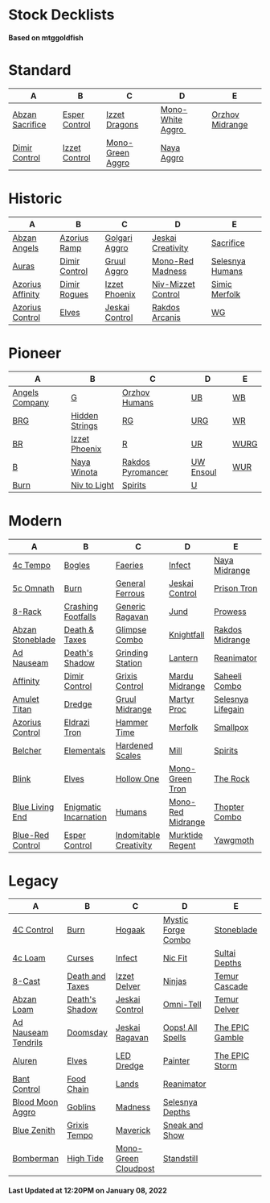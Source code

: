 # Stock Decklists
#### Based on mtggoldfish


# Standard

|                                A                                 |                              B                               |                                 C                                  |                                   D                                    |                                E                                 |
|------------------------------------------------------------------|--------------------------------------------------------------|--------------------------------------------------------------------|------------------------------------------------------------------------|------------------------------------------------------------------|
|[Abzan Sacrifice](./mtggoldfish/Standard/decks/Abzan_Sacrifice.md)|[Esper Control](./mtggoldfish/Standard/decks/Esper_Control.md)|[Izzet Dragons](./mtggoldfish/Standard/decks/Izzet_Dragons.md)      |[Mono-White Aggro ️](./mtggoldfish/Standard/decks/Mono-White_Aggro_️.md)|[Orzhov Midrange](./mtggoldfish/Standard/decks/Orzhov_Midrange.md)|
|[Dimir Control](./mtggoldfish/Standard/decks/Dimir_Control.md)    |[Izzet Control](./mtggoldfish/Standard/decks/Izzet_Control.md)|[Mono-Green Aggro](./mtggoldfish/Standard/decks/Mono-Green_Aggro.md)|[Naya Aggro](./mtggoldfish/Standard/decks/Naya_Aggro.md)                |                                                                  |


# Historic

|                                 A                                  |                              B                               |                               C                                |                                   D                                    |                                E                                 |
|--------------------------------------------------------------------|--------------------------------------------------------------|----------------------------------------------------------------|------------------------------------------------------------------------|------------------------------------------------------------------|
|[Abzan Angels](./mtggoldfish/Historic/decks/Abzan_Angels.md)        |[Azorius Ramp](./mtggoldfish/Historic/decks/Azorius_Ramp.md)  |[Golgari Aggro](./mtggoldfish/Historic/decks/Golgari_Aggro.md)  |[Jeskai Creativity](./mtggoldfish/Historic/decks/Jeskai_Creativity.md)  |[Sacrifice](./mtggoldfish/Historic/decks/Sacrifice.md)            |
|[Auras](./mtggoldfish/Historic/decks/Auras.md)                      |[Dimir Control](./mtggoldfish/Historic/decks/Dimir_Control.md)|[Gruul Aggro](./mtggoldfish/Historic/decks/Gruul_Aggro.md)      |[Mono-Red Madness](./mtggoldfish/Historic/decks/Mono-Red_Madness.md)    |[Selesnya Humans](./mtggoldfish/Historic/decks/Selesnya_Humans.md)|
|[Azorius Affinity](./mtggoldfish/Historic/decks/Azorius_Affinity.md)|[Dimir Rogues](./mtggoldfish/Historic/decks/Dimir_Rogues.md)  |[Izzet Phoenix](./mtggoldfish/Historic/decks/Izzet_Phoenix.md)  |[Niv-Mizzet Control](./mtggoldfish/Historic/decks/Niv-Mizzet_Control.md)|[Simic Merfolk](./mtggoldfish/Historic/decks/Simic_Merfolk.md)    |
|[Azorius Control](./mtggoldfish/Historic/decks/Azorius_Control.md)  |[Elves](./mtggoldfish/Historic/decks/Elves.md)                |[Jeskai Control](./mtggoldfish/Historic/decks/Jeskai_Control.md)|[Rakdos Arcanis](./mtggoldfish/Historic/decks/Rakdos_Arcanis.md)        |[WG](./mtggoldfish/Historic/decks/WG.md)                          |


# Pioneer

|                               A                               |                               B                               |                                  C                                  |                          D                          |                     E                     |
|---------------------------------------------------------------|---------------------------------------------------------------|---------------------------------------------------------------------|-----------------------------------------------------|-------------------------------------------|
|[Angels Company](./mtggoldfish/Pioneer/decks/Angels_Company.md)|[G](./mtggoldfish/Pioneer/decks/G.md)                          |[Orzhov Humans](./mtggoldfish/Pioneer/decks/Orzhov_Humans.md)        |[UB](./mtggoldfish/Pioneer/decks/UB.md)              |[WB](./mtggoldfish/Pioneer/decks/WB.md)    |
|[BRG](./mtggoldfish/Pioneer/decks/BRG.md)                      |[Hidden Strings](./mtggoldfish/Pioneer/decks/Hidden_Strings.md)|[RG](./mtggoldfish/Pioneer/decks/RG.md)                              |[URG](./mtggoldfish/Pioneer/decks/URG.md)            |[WR](./mtggoldfish/Pioneer/decks/WR.md)    |
|[BR](./mtggoldfish/Pioneer/decks/BR.md)                        |[Izzet Phoenix](./mtggoldfish/Pioneer/decks/Izzet_Phoenix.md)  |[R](./mtggoldfish/Pioneer/decks/R.md)                                |[UR](./mtggoldfish/Pioneer/decks/UR.md)              |[WURG](./mtggoldfish/Pioneer/decks/WURG.md)|
|[B](./mtggoldfish/Pioneer/decks/B.md)                          |[Naya Winota](./mtggoldfish/Pioneer/decks/Naya_Winota.md)      |[Rakdos Pyromancer](./mtggoldfish/Pioneer/decks/Rakdos_Pyromancer.md)|[UW Ensoul](./mtggoldfish/Pioneer/decks/UW_Ensoul.md)|[WUR](./mtggoldfish/Pioneer/decks/WUR.md)  |
|[Burn](./mtggoldfish/Pioneer/decks/Burn.md)                    |[Niv to Light](./mtggoldfish/Pioneer/decks/Niv_to_Light.md)    |[Spirits](./mtggoldfish/Pioneer/decks/Spirits.md)                    |[U](./mtggoldfish/Pioneer/decks/U.md)                |                                           |


# Modern

|                                A                                 |                                     B                                      |                                      C                                       |                                 D                                  |                                 E                                  |
|------------------------------------------------------------------|----------------------------------------------------------------------------|------------------------------------------------------------------------------|--------------------------------------------------------------------|--------------------------------------------------------------------|
|[4c Tempo](./mtggoldfish/Modern/decks/4c_Tempo.md)                |[Bogles](./mtggoldfish/Modern/decks/Bogles.md)                              |[Faeries](./mtggoldfish/Modern/decks/Faeries.md)                              |[Infect](./mtggoldfish/Modern/decks/Infect.md)                      |[Naya Midrange](./mtggoldfish/Modern/decks/Naya_Midrange.md)        |
|[5c Omnath](./mtggoldfish/Modern/decks/5c_Omnath.md)              |[Burn](./mtggoldfish/Modern/decks/Burn.md)                                  |[General Ferrous](./mtggoldfish/Modern/decks/General_Ferrous.md)              |[Jeskai Control](./mtggoldfish/Modern/decks/Jeskai_Control.md)      |[Prison Tron](./mtggoldfish/Modern/decks/Prison_Tron.md)            |
|[8-Rack](./mtggoldfish/Modern/decks/8-Rack.md)                    |[Crashing Footfalls](./mtggoldfish/Modern/decks/Crashing_Footfalls.md)      |[Generic Ragavan](./mtggoldfish/Modern/decks/Generic_Ragavan.md)              |[Jund](./mtggoldfish/Modern/decks/Jund.md)                          |[Prowess](./mtggoldfish/Modern/decks/Prowess.md)                    |
|[Abzan Stoneblade](./mtggoldfish/Modern/decks/Abzan_Stoneblade.md)|[Death & Taxes](./mtggoldfish/Modern/decks/Death_&_Taxes.md)                |[Glimpse Combo](./mtggoldfish/Modern/decks/Glimpse_Combo.md)                  |[Knightfall](./mtggoldfish/Modern/decks/Knightfall.md)              |[Rakdos Midrange](./mtggoldfish/Modern/decks/Rakdos_Midrange.md)    |
|[Ad Nauseam](./mtggoldfish/Modern/decks/Ad_Nauseam.md)            |[Death's Shadow](./mtggoldfish/Modern/decks/Death's_Shadow.md)              |[Grinding Station](./mtggoldfish/Modern/decks/Grinding_Station.md)            |[Lantern](./mtggoldfish/Modern/decks/Lantern.md)                    |[Reanimator](./mtggoldfish/Modern/decks/Reanimator.md)              |
|[Affinity](./mtggoldfish/Modern/decks/Affinity.md)                |[Dimir Control](./mtggoldfish/Modern/decks/Dimir_Control.md)                |[Grixis Control](./mtggoldfish/Modern/decks/Grixis_Control.md)                |[Mardu Midrange](./mtggoldfish/Modern/decks/Mardu_Midrange.md)      |[Saheeli Combo](./mtggoldfish/Modern/decks/Saheeli_Combo.md)        |
|[Amulet Titan](./mtggoldfish/Modern/decks/Amulet_Titan.md)        |[Dredge](./mtggoldfish/Modern/decks/Dredge.md)                              |[Gruul Midrange](./mtggoldfish/Modern/decks/Gruul_Midrange.md)                |[Martyr Proc](./mtggoldfish/Modern/decks/Martyr_Proc.md)            |[Selesnya Lifegain](./mtggoldfish/Modern/decks/Selesnya_Lifegain.md)|
|[Azorius Control](./mtggoldfish/Modern/decks/Azorius_Control.md)  |[Eldrazi Tron](./mtggoldfish/Modern/decks/Eldrazi_Tron.md)                  |[Hammer Time](./mtggoldfish/Modern/decks/Hammer_Time.md)                      |[Merfolk](./mtggoldfish/Modern/decks/Merfolk.md)                    |[Smallpox](./mtggoldfish/Modern/decks/Smallpox.md)                  |
|[Belcher](./mtggoldfish/Modern/decks/Belcher.md)                  |[Elementals](./mtggoldfish/Modern/decks/Elementals.md)                      |[Hardened Scales](./mtggoldfish/Modern/decks/Hardened_Scales.md)              |[Mill](./mtggoldfish/Modern/decks/Mill.md)                          |[Spirits](./mtggoldfish/Modern/decks/Spirits.md)                    |
|[Blink](./mtggoldfish/Modern/decks/Blink.md)                      |[Elves](./mtggoldfish/Modern/decks/Elves.md)                                |[Hollow One](./mtggoldfish/Modern/decks/Hollow_One.md)                        |[Mono-Green Tron](./mtggoldfish/Modern/decks/Mono-Green_Tron.md)    |[The Rock](./mtggoldfish/Modern/decks/The_Rock.md)                  |
|[Blue Living End](./mtggoldfish/Modern/decks/Blue_Living_End.md)  |[Enigmatic Incarnation](./mtggoldfish/Modern/decks/Enigmatic_Incarnation.md)|[Humans](./mtggoldfish/Modern/decks/Humans.md)                                |[Mono-Red Midrange](./mtggoldfish/Modern/decks/Mono-Red_Midrange.md)|[Thopter Combo](./mtggoldfish/Modern/decks/Thopter_Combo.md)        |
|[Blue-Red Control](./mtggoldfish/Modern/decks/Blue-Red_Control.md)|[Esper Control](./mtggoldfish/Modern/decks/Esper_Control.md)                |[Indomitable Creativity](./mtggoldfish/Modern/decks/Indomitable_Creativity.md)|[Murktide Regent](./mtggoldfish/Modern/decks/Murktide_Regent.md)    |[Yawgmoth](./mtggoldfish/Modern/decks/Yawgmoth.md)                  |


# Legacy

|                                   A                                    |                               B                                |                                    C                                     |                                  D                                   |                               E                                |
|------------------------------------------------------------------------|----------------------------------------------------------------|--------------------------------------------------------------------------|----------------------------------------------------------------------|----------------------------------------------------------------|
|[4C Control](./mtggoldfish/Legacy/decks/4C_Control.md)                  |[Burn](./mtggoldfish/Legacy/decks/Burn.md)                      |[Hogaak](./mtggoldfish/Legacy/decks/Hogaak.md)                            |[Mystic Forge Combo](./mtggoldfish/Legacy/decks/Mystic_Forge_Combo.md)|[Stoneblade](./mtggoldfish/Legacy/decks/Stoneblade.md)          |
|[4c Loam](./mtggoldfish/Legacy/decks/4c_Loam.md)                        |[Curses](./mtggoldfish/Legacy/decks/Curses.md)                  |[Infect](./mtggoldfish/Legacy/decks/Infect.md)                            |[Nic Fit](./mtggoldfish/Legacy/decks/Nic_Fit.md)                      |[Sultai Depths](./mtggoldfish/Legacy/decks/Sultai_Depths.md)    |
|[8-Cast](./mtggoldfish/Legacy/decks/8-Cast.md)                          |[Death and Taxes](./mtggoldfish/Legacy/decks/Death_and_Taxes.md)|[Izzet Delver](./mtggoldfish/Legacy/decks/Izzet_Delver.md)                |[Ninjas](./mtggoldfish/Legacy/decks/Ninjas.md)                        |[Temur Cascade](./mtggoldfish/Legacy/decks/Temur_Cascade.md)    |
|[Abzan Loam](./mtggoldfish/Legacy/decks/Abzan_Loam.md)                  |[Death's Shadow](./mtggoldfish/Legacy/decks/Death's_Shadow.md)  |[Jeskai Control](./mtggoldfish/Legacy/decks/Jeskai_Control.md)            |[Omni-Tell](./mtggoldfish/Legacy/decks/Omni-Tell.md)                  |[Temur Delver](./mtggoldfish/Legacy/decks/Temur_Delver.md)      |
|[Ad Nauseam Tendrils](./mtggoldfish/Legacy/decks/Ad_Nauseam_Tendrils.md)|[Doomsday](./mtggoldfish/Legacy/decks/Doomsday.md)              |[Jeskai Ragavan](./mtggoldfish/Legacy/decks/Jeskai_Ragavan.md)            |[Oops! All Spells](./mtggoldfish/Legacy/decks/Oops!_All_Spells.md)    |[The EPIC Gamble](./mtggoldfish/Legacy/decks/The_EPIC_Gamble.md)|
|[Aluren](./mtggoldfish/Legacy/decks/Aluren.md)                          |[Elves](./mtggoldfish/Legacy/decks/Elves.md)                    |[LED Dredge](./mtggoldfish/Legacy/decks/LED_Dredge.md)                    |[Painter](./mtggoldfish/Legacy/decks/Painter.md)                      |[The EPIC Storm](./mtggoldfish/Legacy/decks/The_EPIC_Storm.md)  |
|[Bant Control](./mtggoldfish/Legacy/decks/Bant_Control.md)              |[Food Chain](./mtggoldfish/Legacy/decks/Food_Chain.md)          |[Lands](./mtggoldfish/Legacy/decks/Lands.md)                              |[Reanimator](./mtggoldfish/Legacy/decks/Reanimator.md)                |                                                                |
|[Blood Moon Aggro](./mtggoldfish/Legacy/decks/Blood_Moon_Aggro.md)      |[Goblins](./mtggoldfish/Legacy/decks/Goblins.md)                |[Madness](./mtggoldfish/Legacy/decks/Madness.md)                          |[Selesnya Depths](./mtggoldfish/Legacy/decks/Selesnya_Depths.md)      |                                                                |
|[Blue Zenith](./mtggoldfish/Legacy/decks/Blue_Zenith.md)                |[Grixis Tempo](./mtggoldfish/Legacy/decks/Grixis_Tempo.md)      |[Maverick](./mtggoldfish/Legacy/decks/Maverick.md)                        |[Sneak and Show](./mtggoldfish/Legacy/decks/Sneak_and_Show.md)        |                                                                |
|[Bomberman](./mtggoldfish/Legacy/decks/Bomberman.md)                    |[High Tide](./mtggoldfish/Legacy/decks/High_Tide.md)            |[Mono-Green Cloudpost](./mtggoldfish/Legacy/decks/Mono-Green_Cloudpost.md)|[Standstill](./mtggoldfish/Legacy/decks/Standstill.md)                |                                                                |



#### Last Updated at 12:20PM on January 08, 2022